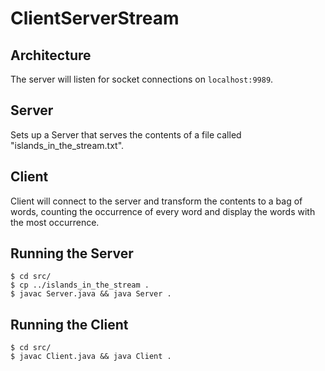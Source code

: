 # ClientServerStream

## Architecture
The server will listen for socket connections on `localhost:9989`.

## Server
Sets up a Server that serves the contents of a file called "islands\_in\_the\_stream.txt".

## Client
Client will connect to the server and transform the contents to a bag of words, counting the occurrence of every word and display the words with the most occurrence.

## Running the Server
```shell
$ cd src/
$ cp ../islands_in_the_stream .
$ javac Server.java && java Server .
```

## Running the Client
```shell
$ cd src/
$ javac Client.java && java Client .
```

